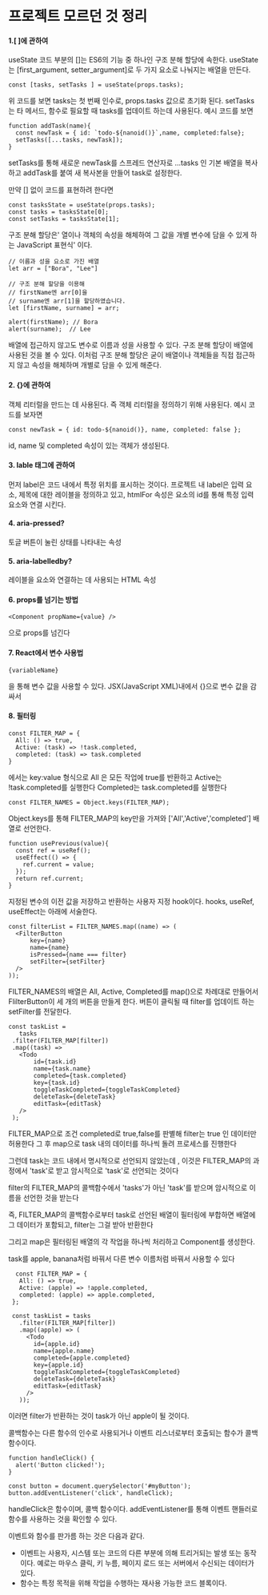 # 프로젝트 모르던 것 정리 

#### 1.[ ]에 관하여
  useState 코드 부분의 []는 ES6의 기능 중 하나인 구조 분해 할당에 속한다.
  useState는 [first_argument, setter_argument]로 두 가지 요소로 나눠지는 배열을 만든다.
  ```
  const [tasks, setTasks ] = useState(props.tasks);
  ```
  위 코드를 보면 tasks는 첫 번째 인수로, props.tasks 값으로 초기화 된다.
  setTasks는 타 메서드, 함수로 필요할 때 tasks를 업데이트 하는데 사용된다.
  예시 코드를 보면
  ```
  function addTask(name){    
    const newTask = { id: `todo-${nanoid()}`,name, completed:false};
    setTasks([...tasks, newTask]);    
  }
  ```
  setTasks를 통해 새로운 newTask를 스프레드 연산자로 ...tasks 인 기본 배열을 복사하고 addTask를 붙여 새 복사본을 만들어 task로 설정한다.
  
  만약 [] 없이 코드를 표현하려 한다면
  ```
  const tasksState = useState(props.tasks);
  const tasks = tasksState[0];
  const setTasks = tasksState[1];
  ```
  구조 분해 할당은' 열이나 객체의 속성을 해체하여 그 값을 개별 변수에 담을 수 있게 하는 JavaScript 표현식' 이다.
  ```
  // 이름과 성을 요소로 가진 배열
  let arr = ["Bora", "Lee"]

  // 구조 분해 할당을 이용해
  // firstName엔 arr[0]을
  // surname엔 arr[1]을 할당하였습니다.
  let [firstName, surname] = arr;

  alert(firstName); // Bora
  alert(surname);  // Lee
  ```
  배열에 접근하지 않고도 변수로 이름과 성을 사용할 수 있다.
  구조 분해 할당이 배열에 사용된 것을 볼 수 있다.
  이처럼 구조 분해 할당은 굳이 배열이나 객체들을 직접 접근하지 않고 속성을 해체하며 개별로 담을 수 있게 해준다.  
  
#### 2. {}에 관하여
  객체 리터럴을 만드는 데 사용된다. 즉 객체 리터럴을 정의하기 위해 사용된다.
  예시 코드를 보자면
  ```
  const newTask = { id: todo-${nanoid()}, name, completed: false };
  ```
  id, name 및 completed 속성이 있는 객체가 생성된다.
#### 3. lable 태그에 관하여

  먼저 label은 코드 내에서 특정 위치를 표시하는 것이다.
  프로젝트 내 label은 입력 요소, 제목에 대한 레이블을 정의하고 있고, htmlFor 속성은 요소의 id를 통해 특정 입력 요소와 연결 시킨다.
  
#### 4. aria-pressed?

   토글 버튼이 눌린 상태를 나타내는 속성
   
#### 5. aria-labelledby?

   레이블을 요소와 연결하는 데 사용되는 HTML 속성
   
#### 6. props를 넘기는 방법
   ```
   <Component propName={value} />
   ```
   으로 props를 넘긴다
#### 7. React에서 변수 사용법
  ```
  {variableName}
  ```
  을 통해 변수 값을 사용할 수 있다.
  JSX(JavaScript XML)내에서 {}으로 변수 값을 감싸서
  
#### 8. 필터링 
  ```
  const FILTER_MAP = {
    All: () => true,
    Active: (task) => !task.completed,
    completed: (task) => task.completed
  }
  ```
  에서는 key:value 형식으로 
  All 은 모든 작업에 true를 반환하고
  Active는 !task.completed를 실행한다
  Completed는 task.completed를 실행한다
  
  ```
  const FILTER_NAMES = Object.keys(FILTER_MAP);
  ```
  Object.keys를 통해 FILTER_MAP의 key만을 가져와 ['All','Active','completed'] 배열로 선언한다.
  
  ```
  function usePrevious(value){
    const ref = useRef();
    useEffect(() => {
      ref.current = value;
    }); 
    return ref.current;
  }
  ```
  지정된 변수의 이전 값을 저장하고 반환하는 사용자 지정 hook이다.
  hooks, useRef, useEffect는 아래에 서술한다.
  
  ```
  const filterList = FILTER_NAMES.map((name) => (
    <FilterButton 
        key={name}
        name={name}
        isPressed={name === filter}
        setFilter={setFilter}
    />
  ));
  ```
 FILTER_NAMES의 배열은 All, Active, Completed를 map()으로 차례대로 만들어서 FlilterButton이 세 개의 버튼을 만들게 한다.
 버튼이 클릭될 때 filter를 업데이트 하는 setFilter를 전달한다.
 
 ```
 const taskList = 
    tasks
  .filter(FILTER_MAP[filter])
  .map((task) => 
    <Todo 
        id={task.id}
        name={task.name} 
        completed={task.completed}
        key={task.id}
        toggleTaskCompleted={toggleTaskCompleted}
        deleteTask={deleteTask}
        editTask={editTask}
    />
  );
 ```
 FILTER_MAP으로 조건 completed로 true,false를 판별해 filter는 true 인 데이터만 허용한다
 그 후 map으로 task 내의 데이터를 하나씩 돌려 프로세스를 진행한다
 
 그런데 task는 코드 내에서 명시적으로 선언되지 않았는데 , 이것은 FILTER_MAP의 과정에서 'task'로 받고 암시적으로 'task'로 선언되는 것이다
 
 filter의 FILTER_MAP의 콜백함수에서 'tasks'가 아닌 'task'를 받으며 암시적으로 이름을 선언한 것을 받는다
 
 즉, FILTER_MAP의 콜백함수로부터 task로 선언된 배열이 필터링에 부합하면 배열에 그 데이터가 포함되고, filter는 그걸 받아 반환한다
 
 그리고  map은 필터링된 배열의 각 작업을 하나씩 처리하고 Component를 생성한다.
 
 task를 apple, banana처럼 바꿔서 다른 변수 이름처럼 바꿔서 사용할 수 있다
 ```
   const FILTER_MAP = {
    All: () => true,
    Active: (apple) => !apple.completed,
    completed: (apple) => apple.completed,
  };

  const taskList = tasks
    .filter(FILTER_MAP[filter])
    .map((apple) => (
      <Todo
        id={apple.id}
        name={apple.name}
        completed={apple.completed}
        key={apple.id}
        toggleTaskCompleted={toggleTaskCompleted}
        deleteTask={deleteTask}
        editTask={editTask}
      />
    ));
 ```
이러면 filter가 반환하는 것이 task가 아닌 apple이 될 것이다.
 
콜백함수는 다른 함수의 인수로 사용되거나 이벤트 리스너로부터 호출되는 함수가 콜백 함수이다.
```
function handleClick() {
  alert('Button clicked!');
}

const button = document.querySelector('#myButton');
button.addEventListener('click', handleClick);
```
handleClick은 함수이며, 콜백 함수이다.
addEventListener를 통해 이벤트 핸들러로 함수를 사용하는 것을 확인할 수 있다.

이벤트와 함수를 판가름 하는 것은 다음과 같다.

+ 이벤트는 사용자, 시스템 또는 코드의 다른 부분에 의해 트리거되는 발생 또는 동작이다. 예로는 마우스 클릭, 키 누름, 페이지 로드 또는 서버에서 수신되는 데이터가 있다.
+ 함수는 특정 목적을 위해 작업을 수행하는 재사용 가능한 코드 블록이다.



